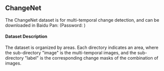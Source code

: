 ## ChangeNet

The ChangeNet dataset is for multi-temporal change detection, and can be downloaded in Baidu Pan:  (Password: )

#### Dataset Description

The dataset is organized by areas. Each directory indicates an area, where the sub-directory "image" is the multi-temporal images, and the sub-directory "label" is the corresponding change masks of the combination of images.

